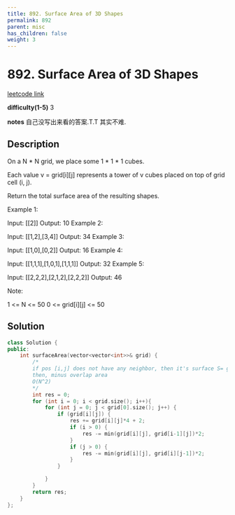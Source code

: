 ```yaml
---
title: 892. Surface Area of 3D Shapes
permalink: 892
parent: misc
has_children: false
weight: 3
---
```

# 892. Surface Area of 3D Shapes
[leetcode link](https://leetcode.com/problems/surface-area-of-3d-shapes/)

**difficulty(1-5)** 
3

**notes** 
自己没写出来看的答案.T.T 其实不难.

## Description
On a N * N grid, we place some 1 * 1 * 1 cubes.

Each value v = grid[i][j] represents a tower of v cubes placed on top of grid cell (i, j).

Return the total surface area of the resulting shapes.

 

Example 1:

Input: [[2]]
Output: 10
Example 2:

Input: [[1,2],[3,4]]
Output: 34
Example 3:

Input: [[1,0],[0,2]]
Output: 16
Example 4:

Input: [[1,1,1],[1,0,1],[1,1,1]]
Output: 32
Example 5:

Input: [[2,2,2],[2,1,2],[2,2,2]]
Output: 46
 

Note:

1 <= N <= 50
0 <= grid[i][j] <= 50


## Solution
```c++
class Solution {
public:
    int surfaceArea(vector<vector<int>>& grid) {
        /*
        if pos [i,j] does not have any neighbor, then it's surface S= grid[i][j]*4 + 2
        then, minus overlap area
        O(N^2)
        */
        int res = 0;
        for (int i = 0; i < grid.size(); i++){
            for (int j = 0; j < grid[0].size(); j++) {
                if (grid[i][j]) {
                    res += grid[i][j]*4 + 2;
                    if (i > 0) {
                        res -= min(grid[i][j], grid[i-1][j])*2;
                    }
                    if (j > 0) {
                        res -= min(grid[i][j], grid[i][j-1])*2;
                    }
                }

            }
        }
        return res;
    }
};
``` 

<!-- 
Default label
{: .label }

Blue label
{: .label .label-blue }

Stable
{: .label .label-green }

New release
{: .label .label-purple }

Coming soon
{: .label .label-yellow }

Deprecated
{: .label .label-red } -->
